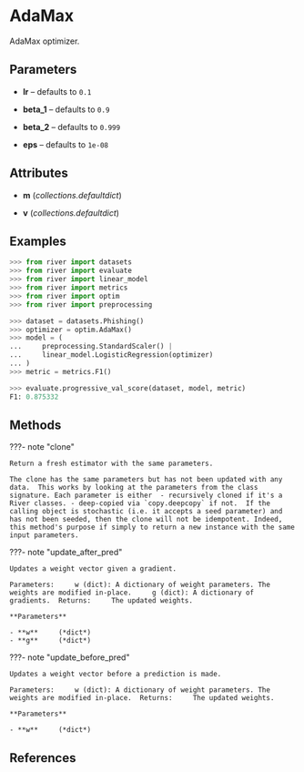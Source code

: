 # AdaMax

AdaMax optimizer.



## Parameters

- **lr** – defaults to `0.1`

- **beta_1** – defaults to `0.9`

- **beta_2** – defaults to `0.999`

- **eps** – defaults to `1e-08`


## Attributes

- **m** (*collections.defaultdict*)

- **v** (*collections.defaultdict*)


## Examples

```python
>>> from river import datasets
>>> from river import evaluate
>>> from river import linear_model
>>> from river import metrics
>>> from river import optim
>>> from river import preprocessing

>>> dataset = datasets.Phishing()
>>> optimizer = optim.AdaMax()
>>> model = (
...     preprocessing.StandardScaler() |
...     linear_model.LogisticRegression(optimizer)
... )
>>> metric = metrics.F1()

>>> evaluate.progressive_val_score(dataset, model, metric)
F1: 0.875332
```

## Methods

???- note "clone"

    Return a fresh estimator with the same parameters.

    The clone has the same parameters but has not been updated with any data.  This works by looking at the parameters from the class signature. Each parameter is either  - recursively cloned if it's a River classes. - deep-copied via `copy.deepcopy` if not.  If the calling object is stochastic (i.e. it accepts a seed parameter) and has not been seeded, then the clone will not be idempotent. Indeed, this method's purpose if simply to return a new instance with the same input parameters.

    
???- note "update_after_pred"

    Updates a weight vector given a gradient.

    Parameters:     w (dict): A dictionary of weight parameters. The weights are modified in-place.     g (dict): A dictionary of gradients.  Returns:     The updated weights.

    **Parameters**

    - **w**     (*dict*)    
    - **g**     (*dict*)    
    
???- note "update_before_pred"

    Updates a weight vector before a prediction is made.

    Parameters:     w (dict): A dictionary of weight parameters. The weights are modified in-place.  Returns:     The updated weights.

    **Parameters**

    - **w**     (*dict*)    
    
## References

[^1]: [Kingma, D.P. and Ba, J., 2014. Adam: A method for stochastic optimization. arXiv preprint arXiv:1412.6980.](https://arxiv.org/pdf/1412.6980.pdf)
[^2]: [Ruder, S., 2016. An overview of gradient descent optimization algorithms. arXiv preprint arXiv:1609.04747.](http://ruder.io/optimizing-gradient-descent/index.html#adamax)

